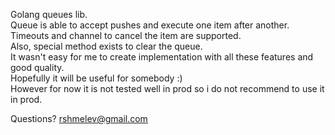 Golang queues lib.  
Queue is able to accept pushes and execute one item after another.  
Timeouts and channel to cancel the item are supported.  
Also, special method exists to clear the queue.  
It wasn't easy for me to create implementation with all these features and good quality.  
Hopefully it will be useful for somebody :)  
However for now it is not tested well in prod so i do not recommend to use it in prod.  

Questions?
rshmelev@gmail.com